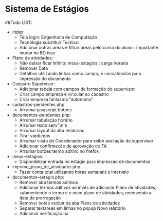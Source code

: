 # Sistema de Estágios

##Todo LIST:
	
* Index
	* Tela login: Engenharia de Computação
	* Tecnologia substituir Tecnico
	* Adcionar outras áreas e filtrar áreas pelo curso do aluno : Importante mudar no BD isso
* Plano de atividades:
	* Não deixar ficar infinito meus-estagios : carga horaria
	* Remover Data
	* Detalhes utilizando linhas como campo, e concatenalas para impressão do documento
* Cadastro Supervisor:
	* Adicionar tabela com campos de formação do supervisor
	* Criar campo empresa e vincular ao cadastro
	* Criar empresa fantasma "autonomo"
* cadastros-pendentes.php
	* Arrumar javascript botoes
* documentos-pendentes.php:
	* Arrumar tabulação horário
	* Arrumar texto sem '\n's
	* Arrumar layout da aba relatorios
	* Tirar vardumps
	* Arrumar visão do Coordenador para exibir avaliação do supervisor
	* Adicionar confirmação de aprovação de TA
	* Arrumar botões termo aditivo no firefox
* meus-estagios:
	* Disponibilizar entrada no estágio para impressão de documentos
* imprime_plano_de_atividades.php
	* Fazer conta total utilizando horas semanais e intervalo
* documentos-estagio.php:
	* Remover aba termos aditivos
	* Adicionar termos aditivos ao invés de adicionar Plano de atividades, submentendo o termo e o novo plano de atividades, removendo a data de prorrogação
	* Remover botão excluir da aba Plano de atividades
	* Separar textareas em linhas no popup Novo relatório
	* Adicionar verificação na 

	
